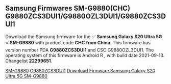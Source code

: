 <h2>Samsung Firmwares SM-G9880(CHC) G9880ZCS3DUI1/G9880OZL3DUI1/G9880ZCS3DUI1</h2>
Download the Samsung firmware for the ✅ <strong>Samsung Galaxy S20 Ultra 5G </strong> ⭐ <strong>SM-G9880</strong> with product code <strong>CHC</strong> <strong> from China</strong>. This firmware has version number PDA <strong>G9880ZCS3DUI1</strong> and CSC G9880OZL3DUI1. The operating system of this firmware is Android R , with build date 2021-09-13. Changelist <strong>22299651</strong>.


[SM-G9880](https://samfirm.shop/samsung/model/SM-G9880)
[G9880ZCS3DUI1](https://samfirm.shop/samsung/pda/G9880ZCS3DUI1)
[Download Firmware Samsung Galaxy S20 Ultra 5G SM-G9880](https://samfirm.shop/samsung/firmware/456022)
